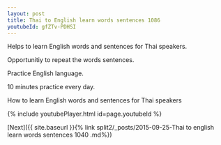 ```yaml
---
layout: post
title: Thai to English learn words sentences 1086 
youtubeId: gfZTv-PDHSI
---
```

 
 
Helps to learn English words and sentences for Thai speakers.

Opportunitiy to repeat the words sentences. 

Practice English language. 
 
10 minutes practice every day. 
 
How to learn English words and sentences for Thai speakers 
 
{% include youtubePlayer.html id=page.youtubeId %}
 
 
[Next]({{ site.baseurl }}{% link  split2/_posts/2015-09-25-Thai to english learn words sentences 1040 .md%})
 
